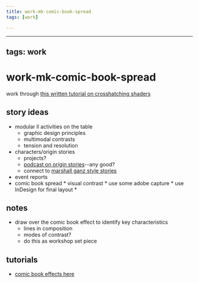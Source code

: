 ```yaml
---
title: work-mk-comic-book-spread
tags: [work]

---
```


---
tags: work
---
# work-mk-comic-book-spread

work through [this written tutorial on crosshatching shaders](https://sinestesia.co/blog/freebies/crosshatching-with-eevee/)

## story ideas

* modular ll activities on the table
    * graphic design principles
    * multimodal contrasts
    * tension and resolution
* characters/origin stories
    * projects?
    * [podcast on origin stories](https://comics401.com/episodes-1/2017/5/2/volume-1-wonder-woman)--any good?
    * connect to [marshall ganz style stories](https://workingnarratives.org/article/public-narrative/)
* event reports
* comic book spread
        * visual contrast
        * use some adobe capture
        * use InDesign for final layout
        * 

## notes


* draw over the comic book effect to identify key characteristics
    * lines in composition
    * modes of contrast?
    * do this as workshop set piece


## tutorials

* [comic book effects here](https://design.tutsplus.com/tutorials/how-to-turn-a-photo-into-a-comic-book-art-in-photoshop--cms-30393)